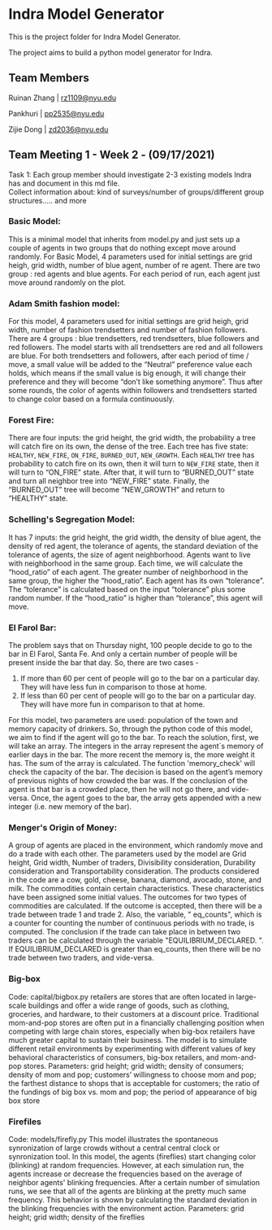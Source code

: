Indra Model Generator
=====
This is the project folder for Indra Model Generator. 

The project aims to build a python model generator for Indra. 

Team Members
---------------------------
Ruinan Zhang | rz1109@nyu.edu 

Pankhuri | pp2535@nyu.edu

Zijie Dong | zd2036@nyu.edu

Team Meeting 1 - Week 2 - (09/17/2021)
---------------------------
Task 1:  Each group member should investigate 2-3 existing models Indra has and document in this md file.  
Collect information about: kind of surveys/number of groups/different group structures..... and more   

### Basic Model: 
This is a minimal model that inherits from model.py and just sets up a couple of agents in two groups that do nothing except move around randomly.
For Basic Model, 4 parameters  used for initial settings are grid heigh, grid width, number of blue agent, number of re agent. 
There are two group : red agents and blue agents. For each period of run, each agent just move around randomly on the plot. 

### Adam Smith fashion model:  

For this model, 4 parameters used for initial settings are grid heigh, grid width, number of fashion trendsetters and number of fashion followers. 
There are 4 groups : blue trendsetters, red trendsetters, blue followers and red followers. The model starts with all trendsetters are red and all followers are blue. For both trendsetters and followers, after each period of time / move, a small value will be added to the “Neutral” preference value each holds, which means if the small value is big enough, it will change their preference and they will become “don’t like something anymore”. Thus after some rounds, the color of agents within followers and trendsetters started to change color based on a formula continuously. 

### Forest Fire:
There are four inputs: the grid height, the grid width, the probability a tree will catch fire on its own, the dense of the tree. Each tree has five state: `HEALTHY`, `NEW_FIRE`, `ON_FIRE`, `BURNED_OUT`, `NEW_GROWTH`.
Each `HEALTHY` tree has probability to catch fire on its own, then it will turn to `NEW_FIRE` state, then it will turn to “ON_FIRE” state. After that, it will turn to “BURNED_OUT” state and turn all neighbor tree into “NEW_FIRE” state. Finally, the “BURNED_OUT” tree will become “NEW_GROWTH” and return to “HEALTHY” state. 

### Schelling's Segregation Model:
It has 7 inputs: the grid height, the grid width, the density of blue agent, the density of red agent, the tolerance of agents, the standard deviation of the tolerance of agents, the size of agent neighborhood. 
Agents want to live with neighborhood in the same group. Each time, we will calculate the “hood_ratio” of each agent. The greater number of neighborhood in the same group, the higher the “hood_ratio”. 
Each agent has its own “tolerance”. The “tolerance” is calculated based on the input “tolerance” plus some random number. 
If the “hood_ratio” is higher than “tolerance”, this agent will move. 

### El Farol Bar:
The problem says that on Thursday night, 100 people decide to go to the bar in El Farol, Santa Fe. And only a certain number of people will be present inside the bar that day. So, there are two cases -
1) If more than 60 per cent of people will go to the bar on a particular day. They will have less fun in comparison to those at home.
2) If less than 60 per cent of people will go to the bar on a particular day. They will have more fun in comparison to that at home.

For this model, two parameters are used: population of the town and memory capacity of drinkers.
So, through the python code of this model, we aim to find if the agent will go to the bar. To reach the solution, first, we will take an array. The integers in the array represent the agent`s memory of earlier days in the bar. The more recent the memory is, the more weight it has. The sum of the array is calculated.
 The function 'memory_check' will check the capacity of the bar. 
The decision is based on the agent’s memory of previous nights of how crowded the bar was. If the conclusion of the agent is that bar is a crowded place, then he will not go there, and vide-versa. Once, the agent goes to the bar, the array gets appended with a new integer (i.e. new memory of the bar).

### Menger's Origin of Money:
A group of agents are placed in the environment, which randomly move and do a trade with each other. The parameters used by the model are Grid height, Grid width, Number of traders, Divisibility consideration, Durability consideration and Transportability consideration. The products considered in the code are a cow, gold, cheese, banana, diamond, avocado, stone, and milk. The commodities contain certain characteristics. These characteristics have been assigned some initial values. The outcomes for two types of commodities are calculated. If the outcome is accepted, then there will be a trade between trade 1 and trade 2.  Also, the variable, " eq_counts", which is a counter for counting the number of continuous periods with no trade, is computed. The conclusion if the trade can take place in between two traders can be calculated through the variable "EQUILIBRIUM_DECLARED. ". If EQUILIBRIUM_DECLARED is greater than  eq_counts, then there will be no trade between two traders, and vide-versa.

### Big-box
Code: capital/bigbox.py
retailers are stores that are often located in large-scale buildings and offer a wide range of goods, such as clothing, groceries, and hardware, to their customers at a discount price. Traditional mom-and-pop stores are often put in a financially challenging position when competing with large chain stores, especially when big-box retailers have much greater capital to sustain their business.
The model is to simulate different retail environments by experimenting with different values of key behavioral characteristics of consumers, big-box retailers, and mom-and-pop stores.
Parameters: grid height; grid width; density of consumers; density of mom and pop; customers’ willingness to choose mom and pop; the farthest distance to shops that is acceptable for customers; the ratio of the fundings of big box vs. mom and pop; the period of appearance of big box store


### Firefiles
Code: models/firefly.py
This model illustrates the spontaneous synronization of large crowds without a central central clock or synronization tool. In this model, the agents (fireflies) start changing color (blinking) at random frequencies. However, at each simulation run, the agents increase or decrease the frequencies based on the average of neighbor agents' blinking frequencies. After a certain number of simulation runs, we see that all of the agents are blinking at the pretty much same frequency.
This behavior is shown by calculating the standard deviation in the blinking frequencies with the environment action.
Parameters: grid height; grid width; density of the fireflies
